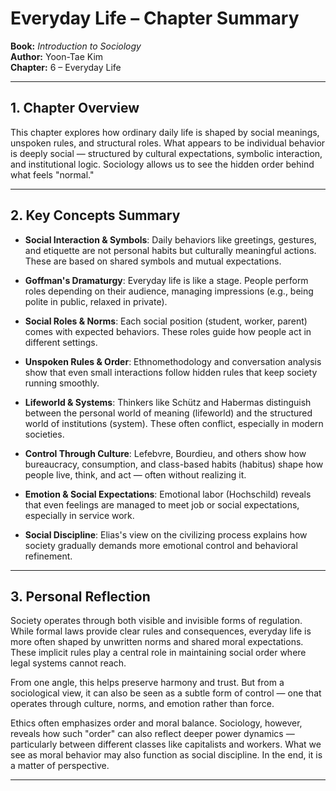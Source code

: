 # Everyday Life – Chapter Summary  
**Book:** *Introduction to Sociology*  
**Author:** Yoon-Tae Kim  
**Chapter:** 6 – Everyday Life  

---

## 1. Chapter Overview

This chapter explores how ordinary daily life is shaped by social meanings, unspoken rules, and structural roles. What appears to be individual behavior is deeply social — structured by cultural expectations, symbolic interaction, and institutional logic. Sociology allows us to see the hidden order behind what feels "normal."

---

## 2. Key Concepts Summary

- **Social Interaction & Symbols**: Daily behaviors like greetings, gestures, and etiquette are not personal habits but culturally meaningful actions. These are based on shared symbols and mutual expectations.

- **Goffman's Dramaturgy**: Everyday life is like a stage. People perform roles depending on their audience, managing impressions (e.g., being polite in public, relaxed in private).

- **Social Roles & Norms**: Each social position (student, worker, parent) comes with expected behaviors. These roles guide how people act in different settings.

- **Unspoken Rules & Order**: Ethnomethodology and conversation analysis show that even small interactions follow hidden rules that keep society running smoothly.

- **Lifeworld & Systems**: Thinkers like Schütz and Habermas distinguish between the personal world of meaning (lifeworld) and the structured world of institutions (system). These often conflict, especially in modern societies.

- **Control Through Culture**: Lefebvre, Bourdieu, and others show how bureaucracy, consumption, and class-based habits (habitus) shape how people live, think, and act — often without realizing it.

- **Emotion & Social Expectations**: Emotional labor (Hochschild) reveals that even feelings are managed to meet job or social expectations, especially in service work.

- **Social Discipline**: Elias's view on the civilizing process explains how society gradually demands more emotional control and behavioral refinement.

---

## 3. Personal Reflection

Society operates through both visible and invisible forms of regulation. While formal laws provide clear rules and consequences, everyday life is more often shaped by unwritten norms and shared moral expectations. These implicit rules play a central role in maintaining social order where legal systems cannot reach.

From one angle, this helps preserve harmony and trust. But from a sociological view, it can also be seen as a subtle form of control — one that operates through culture, norms, and emotion rather than force.

Ethics often emphasizes order and moral balance. Sociology, however, reveals how such "order" can also reflect deeper power dynamics — particularly between different classes like capitalists and workers. What we see as moral behavior may also function as social discipline. In the end, it is a matter of perspective.

---
